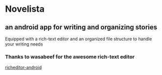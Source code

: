 # Novelista
## an android app for writing and organizing stories

Equipped with a rich-text editor and an organized file structure to handle your writing needs

### Thanks to wasabeef for the awesome rich-text editor
[richeditor-android](https://github.com/wasabeef/richeditor-android)

